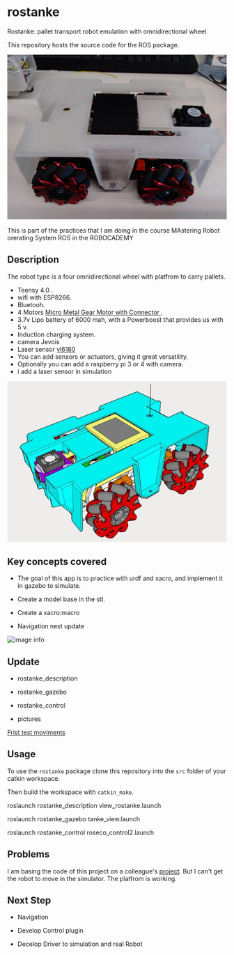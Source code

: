 # rostanke
Rostanke: pallet transport robot emulation with omnidirectional wheel

This repository hosts the source code for the ROS <ROSTANKE > package.

 ![image info](./pictures/rostanke00.jpg)

This is part of the practices that I am doing in the course MAstering Robot orerating System ROS in the ROBOCADEMY

## Description ##

The robot type is a four omnidirectional wheel with platfrom to carry pallets. 

- Teensy 4.0 .
- wifi with ESP8266.
- Bluetooh.
-  4 Motors [Micro Metal Gear Motor with Connector ](https://www.dfrobot.com/product-1410.html).
- 3.7v Lipo battery of 6000 mah, with a Powerboost that provides us with 5 v.
- Induction charging system.
- camera Jevois
- Laser sensor [vl6180](https://www.mouser.es/datasheet/2/737/adafruit-vl6180x-time-of-flight-micro-lidar-distan-1396510.pdf)
- You can add sensors or actuators, giving it great versatility.
- Optionally you can add a raspberry pi 3 or 4 with camera.
- i add a laser sensor in simulation

![image info](./pictures/rostanke02.jpg)




## Key concepts covered ##
- The goal of this app is to practice with urdf and xacro, and implement it in gazebo to simulate.

- Create a model base in the stl.

- Create a xacro:macro

- Navigation next update

![image info](./pictures/rostanke02.png)

## Update ##

- rostanke_description 

- rostanke_gazebo

- rostanke_control

- pictures 




[Frist test moviments](https://www.youtube.com/watch?v=yKEk6LIcVnI)




## Usage ## 


To use the `rostanke` package clone this repository into the `src` folder of your catkin workspace.

Then build the workspace with `catkin_make`.




   roslaunch rostanke_description view_rostanke.launch 

   roslaunch rostanke_gazebo tanke_view.launch   

   roslaunch rostanke_control roseco_control2.launch 
   
   
## Problems ##

I am basing the code of this project on a colleague's [project](https://github.com/mukmalone/hello_robot). But I can't get the robot to move in the simulator. The platfrom is working.


## Next Step ##

- Navigation

- Develop Control plugin

- Decelop Driver to simulation and real Robot


 
